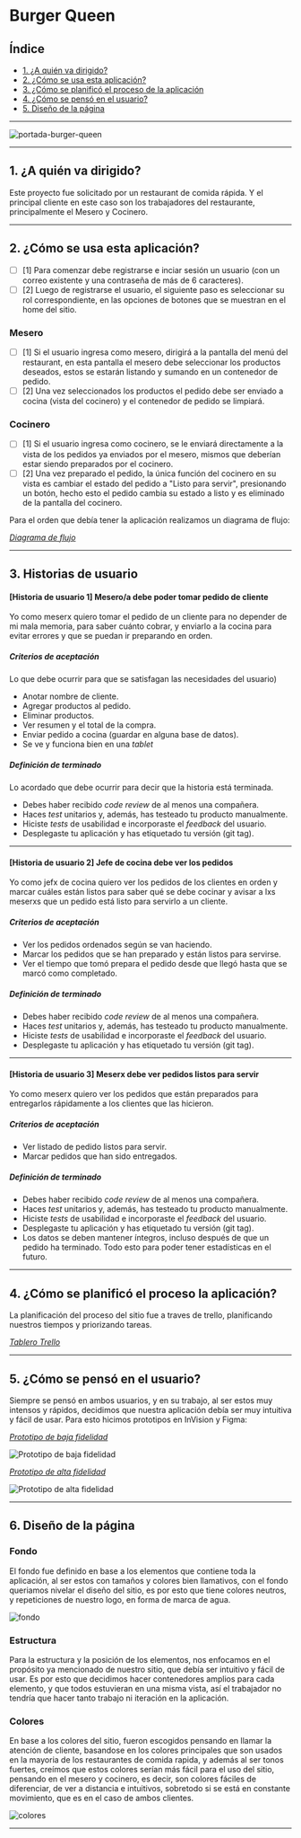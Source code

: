 # Burger Queen

## Índice

* [1. ¿A quién va dirigido?](#1-¿Cómo-se-usa-esta-aplicación?)
* [2. ¿Cómo se usa esta aplicación?](#2-a-quien-va-dirigido)
* [3. ¿Cómo se planificó el proceso de la aplicación](#3-como-se-planificó)
* [4. ¿Cómo se pensó en el usuario?](#4-como-se-penso-en-el-usuario)
* [5. Diseño de la página](#5-diseño-de-la-pagina)

***

![portada-burger-queen](https://i.ibb.co/T4XfHvR/Portada-Burguer-Queen.png)

***

## 1. ¿A quién va dirigido?

Este proyecto fue solicitado por un restaurant de comida rápida. Y el principal cliente en este caso son los trabajadores del restaurante, principalmente el Mesero y Cocinero. 

***

## 2. ¿Cómo se usa esta aplicación?

* [ ] [1] Para comenzar debe registrarse e inciar sesión un usuario (con un correo existente y una contraseña de más de 6 caracteres).
* [ ] [2] Luego de registrarse el usuario, el siguiente paso es seleccionar su rol correspondiente, en las opciones de botones que se muestran en el home del sitio.

### Mesero 

* [ ] [1] Si el usuario ingresa como mesero, dirigirá a la pantalla del menú del restaurant, en esta pantalla el mesero debe seleccionar los productos deseados, estos se estarán listando y sumando en un contenedor de pedido. 
* [ ] [2] Una vez seleccionados los productos el pedido debe ser enviado a cocina (vista del cocinero) y el contenedor de pedido se limpiará.

### Cocinero
* [ ] [1] Si el usuario ingresa como cocinero, se le enviará directamente a la vista de los pedidos ya enviados por el mesero, mismos que deberían estar siendo preparados por el cocinero.
* [ ] [2] Una vez preparado el pedido, la única función del cocinero en su vista es cambiar el estado del pedido a "Listo para servir", presionando un botón, hecho esto el pedido cambia su estado a listo y es eliminado de la pantalla del cocinero.

Para el orden que debía tener la aplicación realizamos un diagrama de flujo: 

[_Diagrama de flujo_](https://app.lucidchart.com/documents/view/3f0e3a9b-1ae0-4bf0-9db3-ce2bd25bda7e/0_0)

***

## 3. Historias de usuario

#### [Historia de usuario 1] Mesero/a debe poder tomar pedido de cliente

Yo como meserx quiero tomar el pedido de un cliente para no depender de mi mala
memoria, para saber cuánto cobrar, y enviarlo a la cocina para evitar errores y
que se puedan ir preparando en orden.

##### Criterios de aceptación

Lo que debe ocurrir para que se satisfagan las necesidades del usuario)

* Anotar nombre de cliente.
* Agregar productos al pedido.
* Eliminar productos.
* Ver resumen y el total de la compra.
* Enviar pedido a cocina (guardar en alguna base de datos).
* Se ve y funciona bien en una _tablet_

##### Definición de terminado

Lo acordado que debe ocurrir para decir que la historia está terminada.

* Debes haber recibido _code review_ de al menos una compañera.
* Haces _test_ unitarios y, además, has testeado tu producto manualmente.
* Hiciste _tests_ de usabilidad e incorporaste el _feedback_ del usuario.
* Desplegaste tu aplicación y has etiquetado tu versión (git tag).

***

#### [Historia de usuario 2] Jefe de cocina debe ver los pedidos

Yo como jefx de cocina quiero ver los pedidos de los clientes en orden y
marcar cuáles están listos para saber qué se debe cocinar y avisar a lxs meserxs
que un pedido está listo para servirlo a un cliente.

##### Criterios de aceptación

* Ver los pedidos ordenados según se van haciendo.
* Marcar los pedidos que se han preparado y están listos para servirse.
* Ver el tiempo que tomó prepara el pedido desde que llegó hasta que se
  marcó como completado.

##### Definición de terminado

* Debes haber recibido _code review_ de al menos una compañera.
* Haces _test_ unitarios y, además, has testeado tu producto manualmente.
* Hiciste _tests_ de usabilidad e incorporaste el _feedback_ del usuario.
* Desplegaste tu aplicación y has etiquetado tu versión (git tag).

***

#### [Historia de usuario 3] Meserx debe ver pedidos listos para servir

Yo como meserx quiero ver los pedidos que están preparados para entregarlos
rápidamente a los clientes que las hicieron.

##### Criterios de aceptación

* Ver listado de pedido listos para servir.
* Marcar pedidos que han sido entregados.

##### Definición de terminado

* Debes haber recibido _code review_ de al menos una compañera.
* Haces _test_ unitarios y, además, has testeado tu producto manualmente.
* Hiciste _tests_ de usabilidad e incorporaste el _feedback_ del usuario.
* Desplegaste tu aplicación y has etiquetado tu versión (git tag).
* Los datos se deben mantener íntegros, incluso después de que un pedido ha
  terminado. Todo esto para poder tener estadísticas en el futuro.

***

## 4. ¿Cómo se planificó el proceso la aplicación?

La planificación del proceso del sitio fue a traves de trello, planificando nuestros tiempos y priorizando tareas.

[_Tablero Trello_](https://trello.com/b/HAYtsB73/burger-queen)

***

## 5. ¿Cómo se pensó en el usuario?

Siempre se pensó en ambos usuarios, y en su trabajo, al ser estos muy intensos y rápidos, decidimos que nuestra aplicación debía ser muy intuitiva y fácil de usar. Para esto hicimos prototipos en InVision y Figma:

[_Prototipo de baja fidelidad_](https://burguerqueen.invisionapp.com/freehand/Burguer-Queen--cAUeRVwlw)

![Prototipo de baja fidelidad](https://i.ibb.co/m82TFSN/invision.png)

[_Prototipo de alta fidelidad_](https://www.figma.com/proto/9WMSEpZ6N6bklJSZBTiSA8/Burger-Queen?node-id=8%3A2&scaling=min-zoom)

![Prototipo de alta fidelidad](https://i.ibb.co/PQfZS3q/figma.png)

***

## 6. Diseño de la página

### Fondo

El fondo fue definido en base a los elementos que contiene toda la aplicación, al ser estos con tamaños y colores bien llamativos, con el fondo queriamos nivelar el diseño del sitio, es por esto que tiene colores neutros, y repeticiones de nuestro logo, en forma de marca de agua.

![fondo](https://i.ibb.co/RCmG8hm/Fondito-3.jpg)

### Estructura

Para la estructura y la posición de los elementos, nos enfocamos en el propósito ya mencionado de nuestro sitio, que debía ser intuitivo y fácil de usar. Es por esto que decidimos hacer contenedores amplios para cada elemento, y que todos estuvieran en una misma vista, así el trabajador no tendría que hacer tanto trabajo ni iteración en la aplicación.

### Colores

En base a los colores del sitio, fueron escogidos pensando en llamar la atención de cliente, basandose en los colores principales que son usados en la mayoria de los restaurantes de comida rapida, y además al ser tonos fuertes, creímos que estos colores serían más fácil para el uso del sitio, pensando en el mesero y cocinero, es decir, son colores fáciles de diferenciar, de ver a distancia e intuitivos, sobretodo si se está en constante movimiento, que es en el caso de ambos clientes. 

![colores](https://i.ibb.co/nQZyhkX/Portada-Burguer-Queen-1.png)

***
